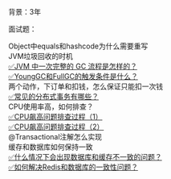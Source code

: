 背景：3年

面试题：

Object中equals和hashcode为什么需要重写<br />JVM垃圾回收的时机<br />[✅JVM 中一次完整的 GC 流程是怎样的？](https://www.yuque.com/hollis666/fo22bm/nm3u0khcxyc42u9q?view=doc_embed)<br />[✅YoungGC和FullGC的触发条件是什么？](https://www.yuque.com/hollis666/fo22bm/akr0h4yk44r57g5x?view=doc_embed)<br />两个动作，下订单和扣钱，怎么保证只能扣一次钱<br />[✅常见的分布式事务有哪些？](https://www.yuque.com/hollis666/fo22bm/yr0lu6?view=doc_embed)<br />CPU使用率高，如何排查？<br />[✅CPU飙高问题排查过程（1）](https://www.yuque.com/hollis666/fo22bm/yp216u?view=doc_embed)<br />[✅CPU飙高问题排查过程（2）](https://www.yuque.com/hollis666/fo22bm/mstcr4s9ufn0ubsf?view=doc_embed)<br />@Transactional注解怎么实现<br />缓存和数据库如何保持一致<br />[✅什么情况下会出现数据库和缓存不一致的问题？](https://www.yuque.com/hollis666/fo22bm/xr0h8h?view=doc_embed)<br />[✅如何解决Redis和数据库的一致性问题？](https://www.yuque.com/hollis666/fo22bm/tmcgo0?view=doc_embed)


